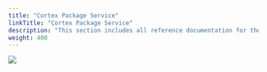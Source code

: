 ```yaml
---
title: "Cortex Package Service"
linkTitle: "Cortex Package Service"
description: "This section includes all reference documentation for the logs generated by the Cortex Package Service."
weight: 400
---
```


<img src="/images/work-in-progress.jpg">
